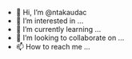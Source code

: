 - 👋 Hi, I’m @ntakaudac
- 👀 I’m interested in ...
- 🌱 I’m currently learning ...
- 💞️ I’m looking to collaborate on ...
- 📫 How to reach me ...

<!---
ntakaudac/ntakaudac is a ✨ special ✨ repository because its `README.md` (this file) appears on your GitHub profile.
You can click the Preview link to take a look at your changes.
--->
